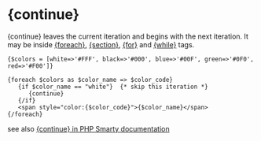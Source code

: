 # {continue} #

{continue} leaves the current iteration and begins with the next iteration.
It may be inside [{foreach}](foreach.md), [{section}](section.md), [{for}](for.md) and [{while}](while.md) tags.

```
{$colors = [white=>'#FFF', black=>'#000', blue=>'#00F', green=>'#0F0', red=>'#F00']}

{foreach $colors as $color_name => $color_code}
   {if $color_name == "white"}  {* skip this iteration *}
      {continue}
   {/if}
   <span style="color:{$color_code}">{$color_name}</span>
{/foreach}
```

see also [{continue} in PHP Smarty documentation](http://www.smarty.net/docs/en/language.function.foreach.tpl#foreach.construct.continue)